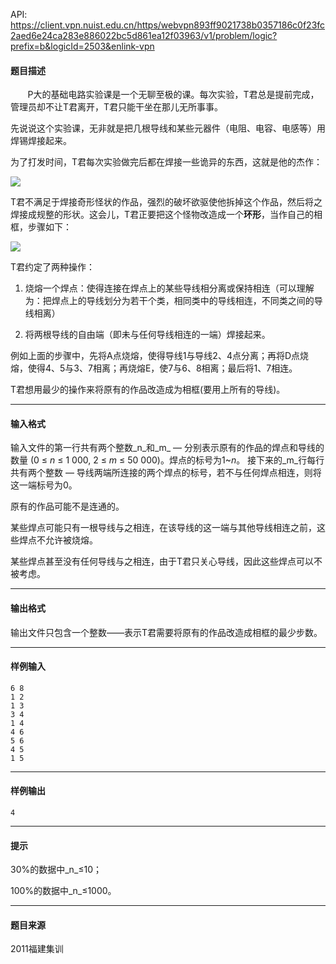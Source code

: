 API: https://client.vpn.nuist.edu.cn/https/webvpn893ff9021738b0357186c0f23fc2aed6e24ca283e886022bc5d861ea12f03963/v1/problem/logic?prefix=b&logicId=2503&enlink-vpn

#### 题目描述

       P大的基础电路实验课是一个无聊至极的课。每次实验，T君总是提前完成，管理员却不让T君离开，T君只能干坐在那儿无所事事。

 先说说这个实验课，无非就是把几根导线和某些元器件（电阻、电容、电感等）用焊锡焊接起来。

 为了打发时间，T君每次实验做完后都在焊接一些诡异的东西，这就是他的杰作：

![](../file/2503_0.jpg)

 T君不满足于焊接奇形怪状的作品，强烈的破坏欲驱使他拆掉这个作品，然后将之焊接成规整的形状。这会儿，T君正要把这个怪物改造成一个**环形**，当作自己的相框，步骤如下：

![](../file/2503_1.jpg)

T君约定了两种操作：

1. 烧熔一个焊点：使得连接在焊点上的某些导线相分离或保持相连（可以理解为：把焊点上的导线划分为若干个类，相同类中的导线相连，不同类之间的导线相离）

2. 将两根导线的自由端（即未与任何导线相连的一端）焊接起来。

例如上面的步骤中，先将A点烧熔，使得导线1与导线2、4点分离；再将D点烧熔，使得4、5与3、7相离；再烧熔E，使7与6、8相离；最后将1、7相连。

T君想用最少的操作来将原有的作品改造成为相框(要用上所有的导线)。

---

#### 输入格式

输入文件的第一行共有两个整数_n_和_m_ — 分别表示原有的作品的焊点和导线的数量 (0 ≤ _n_ ≤ 1 000, 2 ≤ _m_ ≤ 50 000)。焊点的标号为1~_n_。  接下来的_m_行每行共有两个整数 — 导线两端所连接的两个焊点的标号，若不与任何焊点相连，则将这一端标号为0。

原有的作品可能不是连通的。

某些焊点可能只有一根导线与之相连，在该导线的这一端与其他导线相连之前，这些焊点不允许被烧熔。

某些焊点甚至没有任何导线与之相连，由于T君只关心导线，因此这些焊点可以不被考虑。

---

#### 输出格式

 输出文件只包含一个整数——表示T君需要将原有的作品改造成相框的最少步数。

---

#### 样例输入
```
6 8
1 2
1 3
3 4
1 4
4 6
5 6
4 5
1 5

```

---

#### 样例输出
```
4
```

---

#### 提示

30%的数据中_n_≤10；

100%的数据中_n_≤1000。

  

---

#### 题目来源

2011福建集训